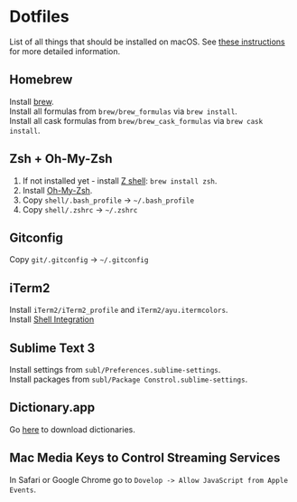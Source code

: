 # Dotfiles
List of all things that should be installed on macOS. See [these instructions](https://sourabhbajaj.com/mac-setup/) for more detailed information.

## Homebrew
Install [brew](https://brew.sh).  
Install all formulas from `brew/brew_formulas` via `brew install`.  
Install all cask formulas from `brew/brew_cask_formulas` via `brew cask install`.


## Zsh + Oh-My-Zsh
1. If not installed yet - install [Z shell](http://zsh.sourceforge.net): `brew install zsh`.
2. Install [Oh-My-Zsh](https://ohmyz.sh).
3. Copy `shell/.bash_profile` -> `~/.bash_profile`
4. Copy `shell/.zshrc` -> `~/.zshrc`

## Gitconfig
Copy `git/.gitconfig` -> `~/.gitconfig`

## iTerm2 
Install `iTerm2/iTerm2_profile` and `iTerm2/ayu.itermcolors`.  
Install [Shell Integration](https://www.iterm2.com/documentation-shell-integration.html)

## Sublime Text 3  
Install settings from `subl/Preferences.sublime-settings`.  
Install packages from `subl/Package Constrol.sublime-settings`.

## Dictionary.app
Go [here](https://rutracker.org/forum/viewtopic.php?t=4264270) to download dictionaries.

## Mac Media Keys to Control Streaming Services
In Safari or Google Chrome go to `Dovelop -> Allow JavaScript from Apple Events`.